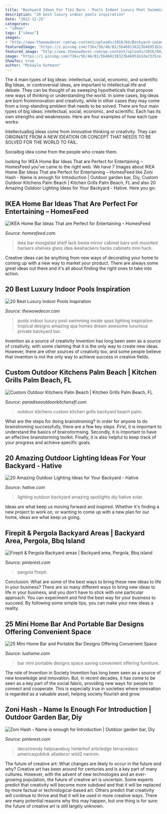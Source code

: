 ```yaml
---
title: "Backyard Ideas For Tiki Bars : Pools Indoor Luxury Pool Swimming Inside Spas Lighting Inspiration Tropical Designs Amazing Spa Homes Dream Awesome Luxurious Private Backyard Bar"
description: "20 best luxury indoor pools inspiration"
date: "2022-12-25"
categories:
- "ideas"
tags: ["ideas"]
images:
- "http://www.thewowdecor.com/wp-content/uploads/2016/04/Backyard-swimming-pool-inside-lighting.jpg"
featuredImage: "https://i.pinimg.com/736x/5b/46/81/5b468138323b46951b1de2335ce12baf.jpg"
featured_image: "http://www.thewowdecor.com/wp-content/uploads/2016/04/Backyard-swimming-pool-inside-lighting.jpg"
image: "https://i.pinimg.com/736x/5b/46/81/5b468138323b46951b1de2335ce12baf.jpg"
ShowToc: true
author: "Mckayla Gutmann"
---
```



The 4 main types of big ideas: intellectual, social, economic, and scientific
Big Ideas, or controversial ideas, are important to intellectual life and debate. They can be thought of as sweeping hypotheticals that propose new ways of thinking or understanding the world. In some cases, big ideas are born frominnovation and creativity, while in other cases they may come from a long-standing problem that needs to be solved.
There are four main types of big ideas: intellectual, social, economic, and scientific. Each has its own strengths and weaknesses. Here are four examples of how each type works:

 Intellectualbig ideas come from innovative thinking or creativity. They can ORIGINATE FROM A NEW IDEATION OR CONCEPT THAT NEEDS TO BE SOLVED FOR THE WORLD TO FAIL. 

Socialbig idea come from the people who create them.

	

		
looking for IKEA Home Bar Ideas That are Perfect for Entertaining – HomesFeed you've came to the right web. We have 7 Images about IKEA Home Bar Ideas That are Perfect for Entertaining – HomesFeed like Zoni Hash - Name is enough for Introduction | Outdoor garden bar, Diy, Custom Outdoor Kitchens Palm Beach | Kitchen Grills Palm Beach, FL and also 20 Amazing Outdoor Lighting Ideas for Your Backyard - Hative. Here you go:
		
    
## IKEA Home Bar Ideas That Are Perfect For Entertaining – HomesFeed

<img loading=lazy src="https://homesfeed.com/wp-content/uploads/2015/12/wall-mounted-home-bars-ikea-in-dark-finishing-featuring-mirror-and-unique-shelves-for-glasses.jpg" onerror="this.onerror=null;this.src='https://tse3.mm.bing.net/th?id=OIP.gqq6kpuIrhmDvpSOV9hZBwHaJ4&amp;pid=15.1';" alt="IKEA Home Bar Ideas That are Perfect for Entertaining – HomesFeed">

_Source: homesfeed.com_

>ikea bar mongstad shelf lack besta mirror cabinet bars unit mounted hackers shelves glass idea ikeahackers hacks cabinets mini hack. 

	

Creative ideas can be anything from new ways of decorating your home to coming up with a new way to market your product. There are always some great ideas out there and it's all about finding the right ones to take into action.

    
## 20 Best Luxury Indoor Pools Inspiration

<img loading=lazy src="http://www.thewowdecor.com/wp-content/uploads/2016/04/Backyard-swimming-pool-inside-lighting.jpg" onerror="this.onerror=null;this.src='https://tse2.mm.bing.net/th?id=OIP.yL1Qm9-I8y90wfJ4s8mY9wHaKX&amp;pid=15.1';" alt="20 Best Luxury Indoor Pools Inspiration">

_Source: thewowdecor.com_

>pools indoor luxury pool swimming inside spas lighting inspiration tropical designs amazing spa homes dream awesome luxurious private backyard bar. 

	

Invention as a source of creativity
Invention has long been seen as a source of creativity, with some claiming that it is the only way to create new ideas. However, there are other sources of creativity too, and some people believe that invention is not the only way to achieve success in creative fields.

    
## Custom Outdoor Kitchens Palm Beach | Kitchen Grills Palm Beach, FL

<img loading=lazy src="http://paradiseoutdoorkitchensfl.com/wp-content/uploads/2014/03/outdoor-kitchen-ideas.jpg" onerror="this.onerror=null;this.src='https://tse2.mm.bing.net/th?id=OIP.Uh6g-7Y4LMqvNitvc0u_awHaHU&amp;pid=15.1';" alt="Custom Outdoor Kitchens Palm Beach | Kitchen Grills Palm Beach, FL">

_Source: paradiseoutdoorkitchensfl.com_

>outdoor kitchens custom kitchen grills backyard beach palm. 

	

What are the steps for doing brainstroming?
In order for anyone to do brainstroming successfully, there are a few key steps. First, it is important to understand the basics of brainstormsing. Secondly, it is important to have an effective brainstorming toolkit. Finally, it is also helpful to keep track of your progress and achieve specific goals.

    
## 20 Amazing Outdoor Lighting Ideas For Your Backyard - Hative

<img loading=lazy src="https://hative.com/wp-content/uploads/2017/06/outdoor-lighting/15-outdoor-lighting-diy-ideas-tutorials.jpg" onerror="this.onerror=null;this.src='https://tse1.mm.bing.net/th?id=OIP.ZrGT-a-LHrxS8LB6H3hSEQHaPq&amp;pid=15.1';" alt="20 Amazing Outdoor Lighting Ideas for Your Backyard - Hative">

_Source: hative.com_

>lighting outdoor backyard amazing spotlights diy hative solar. 

	

Ideas are what keep us moving forward and inspired. Whether it's finding a new project to work on, or wanting to come up with a new plan for our home, ideas are what keep us going.

    
## Firepit &amp; Pergola Backyard Areas | Backyard Area, Pergola, Bbq Island

<img loading=lazy src="https://i.pinimg.com/736x/49/a4/c8/49a4c862ff2d6297dd9b8f5f2ffeece5--backyard-patio-pergola.jpg" onerror="this.onerror=null;this.src='https://tse3.mm.bing.net/th?id=OIP.2N8zM4cwibiUbS7Gds4UJgHaFj&amp;pid=15.1';" alt="Firepit &amp; Pergola Backyard areas | Backyard area, Pergola, Bbq island">

_Source: pinterest.com_

>pergola firepit. 

	

Conclusion: What are some of the best ways to bring these new ideas to life in your business?
There are so many different ways to bring new ideas to life in your business, and you don't have to stick with one particular approach. You can experiment and find the best way for your business to succeed. By following some simple tips, you can make your new ideas a reality.

    
## 25 Mini Home Bar And Portable Bar Designs Offering Convenient Space

<img loading=lazy src="http://www.lushome.com/wp-content/uploads/2013/06/mini-home-bar-furniture-design-ideas-7.jpg" onerror="this.onerror=null;this.src='https://tse1.mm.bing.net/th?id=OIP.hZdDEi_gk0BitccA1emg5AHaHa&amp;pid=15.1';" alt="25 Mini Home Bar and Portable Bar Designs Offering Convenient Space">

_Source: lushome.com_

>bar mini portable designs space saving convenient offering furniture. 

	

The role of Invention in Society
Invention has long been seen as a source of new knowledge and innovation. But, in recent decades, it has come to be seen as a key part of the social fabric, providing new ways for people to connect and cooperate. This is especially true in societies where innovation is regarded as a valuable asset, helping society flourish and grow.

    
## Zoni Hash - Name Is Enough For Introduction | Outdoor Garden Bar, Diy

<img loading=lazy src="https://i.pinimg.com/736x/5b/46/81/5b468138323b46951b1de2335ce12baf.jpg" onerror="this.onerror=null;this.src='https://tse2.mm.bing.net/th?id=OIP.hnpVStQojse3vTrT5lhUuAHaJ3&amp;pid=15.1';" alt="Zoni Hash - Name is enough for Introduction | Outdoor garden bar, Diy">

_Source: pinterest.com_

>decortrendy helpsavebuy hinterhof articledge terracedeco americasjoblink alladecor wild2 narinim. 

	

The future of creative art: What changes are likely to occur in the future and why?
Creative art has been around for centuries and is a key part of many cultures. However, with the advent of new technologies and an ever-growing population, the future of creative art is uncertain. Some experts predict that creativity will become more subdued and that it will be replaced by more factual or technological-based art. Others predict that creativity will continue to thrive and that it will be used in more creative ways. There are many potential reasons why this may happen, but one thing is for sure: the future of creative art is still largely unknown.

